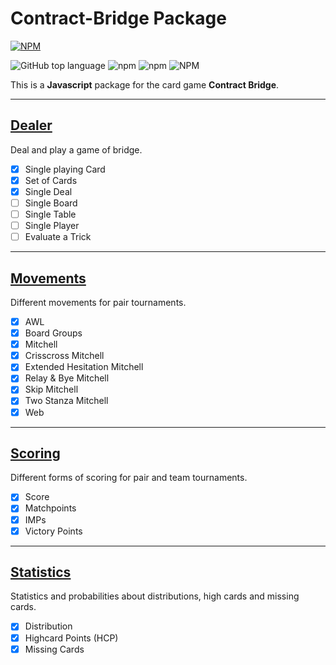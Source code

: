 # Contract-Bridge Package

[![NPM](https://nodei.co/npm/contract-bridge.png?downloads=true&downloadRank=true&stars=true)](https://nodei.co/npm/contract-bridge/)

![GitHub top language](https://img.shields.io/github/languages/top/jfklorenz/package-bridge) ![npm](https://img.shields.io/npm/v/contract-bridge) ![npm](https://img.shields.io/npm/dm/contract-bridge) ![NPM](https://img.shields.io/npm/l/contract-bridge)

This is a **Javascript** package for the card game **Contract Bridge**.

---

## [Dealer](https://github.com/jfklorenz/Package-Bridge/blob/master/dealer/README.md "Link / Dealer")

Deal and play a game of bridge.

- [x] Single playing Card
- [x] Set of Cards
- [x] Single Deal
- [ ] Single Board
- [ ] Single Table
- [ ] Single Player
- [ ] Evaluate a Trick

---

## [Movements](https://github.com/jfklorenz/Package-Bridge/blob/master/movements/README.md "Link / Movements")

Different movements for pair tournaments.

- [x] AWL 
- [x] Board Groups 
- [x] Mitchell 
- [x] Crisscross Mitchell 
- [x] Extended Hesitation Mitchell 
- [x] Relay & Bye Mitchell 
- [x] Skip Mitchell
- [x] Two Stanza Mitchell
- [x] Web

---

## [Scoring](https://github.com/jfklorenz/Package-Bridge/blob/master/scoring/README.md "Link / Scoring")

Different forms of scoring for pair and team tournaments.

- [x] Score
- [x] Matchpoints
- [x] IMPs
- [x] Victory Points

---

## [Statistics](https://github.com/jfklorenz/Package-Bridge/blob/master/statistics/README.md "Link / Statistics")

Statistics and probabilities about distributions, high cards and missing cards.

- [x] Distribution
- [x] Highcard Points (HCP)
- [x] Missing Cards